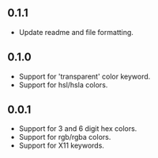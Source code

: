 ## 0.1.1

* Update readme and file formatting.

## 0.1.0

* Support for 'transparent' color keyword.
* Support for hsl/hsla colors.

## 0.0.1

* Support for 3 and 6 digit hex colors.
* Support for rgb/rgba colors.
* Support for X11 keywords.
